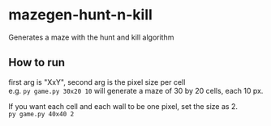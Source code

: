# mazegen-hunt-n-kill
Generates a maze with the hunt and kill algorithm

## How to run
first arg is "XxY", second arg is the pixel size per cell  
e.g. `py game.py 30x20 10` will generate a maze of 30 by 20 cells, each 10 px.

If you want each cell and each wall to be one pixel, set the size as 2.  
`py game.py 40x40 2`
